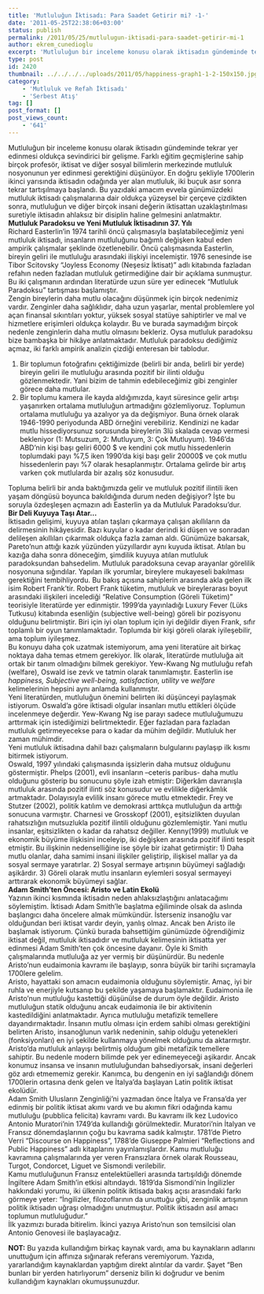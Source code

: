 ```yaml
---
title: 'Mutluluğun İktisadı: Para Saadet Getirir mi? -1-'
date: '2011-05-25T22:38:06+03:00'
status: publish
permalink: /2011/05/25/mutlulugun-iktisadi-para-saadet-getirir-mi-1
author: ekrem_cunedioglu
excerpt: 'Mutluluğun bir inceleme konusu olarak iktisadın gündeminde tekrar yer edinmesi oldukça sevindirici bir gelişme. Farklı eğitim geçmişlerine sahip birçok profesör, iktisat ve diğer sosyal bilimlerin merkezinde mutluluk nosyonunun yer edinmesi gerektiğini düşünüyor. En doğru şekliyle 1700lerin ikinci yarısında iktisadın odağında yer alan mutluluk, iki buçuk asır sonra tekrar tartışılmaya başlandı. Bu yazıdaki amacım evvela günümüzdeki mutluluk iktisadı çalışmalarına dair oldukça yüzeysel bir çerçeve çizdikten sonra, mutluluğun ve diğer birçok insani değerin iktisattan uzaklaştırılması suretiyle iktisadın ahlaksız bir disiplin haline gelmesini anlatmaktır.'
type: post
id: 2420
thumbnail: ../../../../uploads/2011/05/happiness-graph1-1-2-150x150.jpg
category:
    - 'Mutluluk ve Refah İktisadı'
    - 'Serbest Atış'
tag: []
post_format: []
post_views_count:
    - '641'
---
```

   
Mutluluğun bir inceleme konusu olarak iktisadın gündeminde tekrar yer edinmesi oldukça sevindirici bir gelişme. Farklı eğitim geçmişlerine sahip birçok profesör, iktisat ve diğer sosyal bilimlerin merkezinde mutluluk nosyonunun yer edinmesi gerektiğini düşünüyor. En doğru şekliyle 1700lerin ikinci yarısında iktisadın odağında yer alan mutluluk, iki buçuk asır sonra tekrar tartışılmaya başlandı. Bu yazıdaki amacım evvela günümüzdeki mutluluk iktisadı çalışmalarına dair oldukça yüzeysel bir çerçeve çizdikten sonra, mutluluğun ve diğer birçok insani değerin iktisattan uzaklaştırılması suretiyle iktisadın ahlaksız bir disiplin haline gelmesini anlatmaktır.  
**Mutluluk Paradoksu ve Yeni Mutluluk İktisadının 37. Yılı**  
Richard Easterlin’in 1974 tarihli öncü çalışmasıyla başlatabileceğimiz yeni mutluluk iktisadı, insanların mutluluğunu bağımlı değişken kabul eden ampirik çalışmalar şeklinde özetlenebilir. Öncü çalışmasında Easterlin, bireyin geliri ile mutluluğu arasındaki ilişkiyi incelemiştir. 1976 senesinde ise Tibor Scitovsky “Joyless Economy (Neşesiz İktisat)” adlı kitabında fazladan refahın neden fazladan mutluluk getirmediğine dair bir açıklama sunmuştur. Bu iki çalışmanın ardından literatürde uzun süre yer edinecek “Mutluluk Paradoksu” tartışması başlamıştır.  
Zengin bireylerin daha mutlu olacağını düşünmek için birçok nedenimiz vardır. Zenginler daha sağlıklıdır, daha uzun yaşarlar, mental problemlere yol açan finansal sıkıntıları yoktur, yüksek sosyal statüye sahiptirler ve mal ve hizmetlere erişimleri oldukça kolaydır. Bu ve burada saymadığım birçok nedenle zenginlerin daha mutlu olmasını bekleriz. Oysa mutluluk paradoksu bize bambaşka bir hikâye anlatmaktadır. Mutluluk paradoksu dediğimiz açmaz, iki farklı ampirik analizin çizdiği enteresan bir tablodur.

1. Bir toplumun fotoğrafını çektiğimizde (belirli bir anda, belirli bir yerde) bireyin geliri ile mutluluğu arasında pozitif bir ilinti olduğu gözlenmektedir. Yani bizim de tahmin edebileceğimiz gibi zenginler görece daha mutlular.
2. Bir toplumu kamera ile kayda aldığımızda, kayıt süresince gelir artışı yaşanırken ortalama mutluluğun artmadığını gözlemliyoruz. Toplumun ortalama mutluluğu ya azalıyor ya da değişmiyor. Buna örnek olarak 1946-1990 periyodunda ABD örneğini verebiliriz. Kendinizi ne kadar mutlu hissediyorsunuz sorusunda bireylerin 3lü skalada cevap vermesi bekleniyor (1: Mutsuzum, 2: Mutluyum, 3: Çok Mutluyum). 1946’da ABD’nin kişi başı geliri 6000 $ ve kendini çok mutlu hissedenlerin toplumdaki payı %7,5 iken 1990’da kişi başı gelir 20000$ ve çok mutlu hissedenlerin payı %7 olarak hesaplanmıştır. Ortalama gelirde bir artış varken çok mutlularda bir azalış söz konusudur.

Topluma belirli bir anda baktığımızda gelir ve mutluluk pozitif ilintili iken yaşam döngüsü boyunca bakıldığında durum neden değişiyor? İşte bu soruyla özdeşleşen açmazın adı Easterlin ya da Mutluluk Paradoksu’dur.  
**Bir Deli Kuyuya Taşı Atar…**  
İktisadın gelişimi, kuyuya atılan taşları çıkarmaya çalışan akıllıların da delirmesinin hikâyesidir. Bazı kuyular o kadar derindi ki düşen ve sonradan delileşen akıllıları çıkarmak oldukça fazla zaman aldı. Günümüze bakarsak, Pareto’nun attığı kazık yüzünden yüzyıllardır aynı kuyuda iktisat. Atılan bu kazığa daha sonra döneceğim, şimdilik kuyuya atılan mutluluk paradoksundan bahsedelim. Mutluluk paradoksuna cevap arayanlar görelilik nosyonuna sığındılar. Yapılan ilk yorumlar, bireylere mukayeseli bakılması gerektiğini tembihliyordu. Bu bakış açısına sahiplerin arasında akla gelen ilk isim Robert Frank’tir. Robert Frank tüketim, mutluluk ve bireylerarası boyut arasındaki ilişkileri incelediği “Relative Consumption (Göreli Tüketim)” teorisiyle literatürde yer edinmiştir. 1999’da yayınladığı Luxury Fever (Lüks Tutkusu) kitabında esenliğin (subjective well-being) göreli bir pozisyonu olduğunu belirtmiştir. Biri için iyi olan toplum için iyi değildir diyen Frank, sıfır toplamlı bir oyun tanımlamaktadır. Toplumda bir kişi göreli olarak iyileşebilir, ama toplum iyileşmez.  
Bu konuyu daha çok uzatmak istemiyorum, ama yeni literatüre ait birkaç noktaya daha temas etmem gerekiyor. İlk olarak, literatürde mutluluğa ait ortak bir tanım olmadığını bilmek gerekiyor. Yew-Kwang Ng mutluluğu refah (welfare), Oswald ise zevk ve tatmin olarak tanımlamıştır. Easterlin ise *happiness, Subjective well-being, satisfaction, utility* ve *welfare* kelimelerinin hepsini aynı anlamda kullanmıştır.  
Yeni literatürden, mutluluğun önemini belirten iki düşünceyi paylaşmak istiyorum. Oswald’a göre iktisadi olgular insanları mutlu ettikleri ölçüde incelenmeye değerdir. Yew-Kwang Ng ise parayı sadece mutluluğumuzu arttırmak için istediğimizi belirtmektedir. Eğer fazladan para fazladan mutluluk getirmeyecekse para o kadar da mühim değildir. Mutluluk her zaman mühimdir.  
Yeni mutluluk iktisadına dahil bazı çalışmaların bulgularını paylaşıp ilk kısmı bitirmek istiyorum.  
Oswald, 1997 yılındaki çalışmasında işsizlerin daha mutsuz olduğunu göstermiştir. Phelps (2001), evli insanların –ceteris paribus- daha mutlu olduğunu gösterip bu sonucunu şöyle izah etmiştir: Diğerkâm davranışla mutluluk arasında pozitif ilinti söz konusudur ve evlilikle diğerkâmlık artmaktadır. Dolayısıyla evlilik insanı görece mutlu etmektedir. Frey ve Stutzer (2002), politik katılım ve demokrasi arttıkça mutluluğun da arttığı sonucuna varmıştır. Charnesi ve Grosskopf (2001), eşitsizlikten duyulan rahatsızlığın mutsuzlukla pozitif ilintili olduğunu gözlemlemiştir. Yani mutlu insanlar, eşitsizlikten o kadar da rahatsız değiller. Kenny(1999) mutluluk ve ekonomik büyüme ilişkisini inceleyip, iki değişken arasında pozitif ilinti tespit etmiştir. Bu ilişkinin nedenselliğine ise şöyle bir izahat getirmiştir: 1) Daha mutlu olanlar, daha samimi insani ilişkiler geliştirip, ilişkisel mallar ya da sosyal sermaye yaratırlar. 2) Sosyal sermaye artışının büyümeyi sağladığı aşikârdır. 3) Göreli olarak mutlu insanların eylemleri sosyal sermayeyi arttırarak ekonomik büyümeyi sağlar.  
**Adam Smith’ten Öncesi: Aristo ve Latin Ekolü**  
Yazının ikinci kısmında iktisadın neden ahlaksızlaştığını anlatacağımı söylemiştim. İktisadı Adam Smith’le başlatma eğiliminde olsak da aslında başlangıcı daha öncelere almak mümkündür. İsterseniz insanoğlu var olduğundan beri iktisat vardır deyin, yanlış olmaz. Ancak ben Aristo ile başlamak istiyorum. Çünkü burada bahsettiğim günümüzde öğrendiğimiz iktisat değil, mutluluk iktisadıdır ve mutluluk kelimesinin iktisatta yer edinmesi Adam Smith’ten çok öncesine dayanır. Öyle ki Smith çalışmalarında mutluluğa az yer vermiş bir düşünürdür. Bu nedenle Aristo’nun eudaimonia kavramı ile başlayıp, sonra büyük bir tarihi sıçramayla 1700lere gelelim.  
Aristo, hayattaki son amacın eudaimonia olduğunu söylemiştir. Amaç, iyi bir ruhla ve enerjiyle kutsanıp bu şekilde yaşamaya başlamaktır. Eudaimonia ile Aristo’nun mutluluğu kastettiği düşünülse de durum öyle değildir. Aristo mutluluğun statik olduğunu ancak eudaimonia ile bir aktivitenin kastedildiğini anlatmaktadır. Ayrıca mutluluğu metafizik temellere dayandırmaktadır. İnsanın mutlu olması için erdem sahibi olması gerektiğini belirten Aristo, insanoğlunun varlık nedeninin, sahip olduğu yetenekleri (fonksiyonları) en iyi şekilde kullanmaya yönelmek olduğunu da aktarmıştır.  
Aristo’da mutluluk anlayışı belirtmiş olduğum gibi metafizik temellere sahiptir. Bu nedenle modern bilimde pek yer edinemeyeceği aşikardır. Ancak konumuz insansa ve insanın mutluluğundan bahsediyorsak, insani değerleri göz ardı etmememiz gerekir. Kanımca, bu dengenin en iyi sağlandığı dönem 1700lerin ortasına denk gelen ve İtalya’da başlayan Latin politik iktisat ekolüdür.  
Adam Smith Ulusların Zenginliği’ni yazmadan önce İtalya ve Fransa’da yer edinmiş bir politik iktisat akımı vardı ve bu akımın fikri odağında kamu mutluluğu (pubblica felicita) kavramı vardı. Bu kavramı ilk kez Ludovico Antonio Muratori’nin 1749’da kullandığı görülmektedir. Muratori’nin İtalyan ve Fransız dönemdaşlarının çoğu bu kavrama sadık kalmıştır. 1781’de Pietro Verri “Discourse on Happiness”, 1788’de Giuseppe Palmieri “Reflections and Public Happiness” adlı kitaplarını yayınlamışlardır. Kamu mutluluğu kavramına çalışmalarında yer veren Fransızlara örnek olarak Rousseau, Turgot, Condorcet, Liguet ve Sismondi verilebilir.  
Kamu mutluluğunun Fransız entelektüelleri arasında tartışıldığı dönemde İngiltere Adam Smith’in etkisi altındaydı. 1819’da Sismondi’nin İngilizler hakkındaki yorumu, iki ülkenin politik iktisada bakış açısı arasındaki farkı görmeye yeter: “İngilizler, filozoflarının da unuttuğu gibi, zenginlik artışının politik iktisadın uğraşı olmadığını unutmuştur. Politik iktisadın asıl amacı toplumun mutluluğudur.”  
İlk yazımızı burada bitirelim. İkinci yazıya Aristo’nun son temsilcisi olan Antonio Genovesi ile başlayacağız.  
   
**NOT:** Bu yazıda kullandığım birkaç kaynak vardı, ama bu kaynakların adlarını unuttuğum için affınıza sığınarak referans veremiyorum. Yazıda, yararlandığım kaynaklardan yaptığım direkt alıntılar da vardır. Şayet “Ben bunları bir yerden hatırlıyorum” derseniz bilin ki doğrudur ve benim kullandığım kaynakları okumuşsunuzdur.